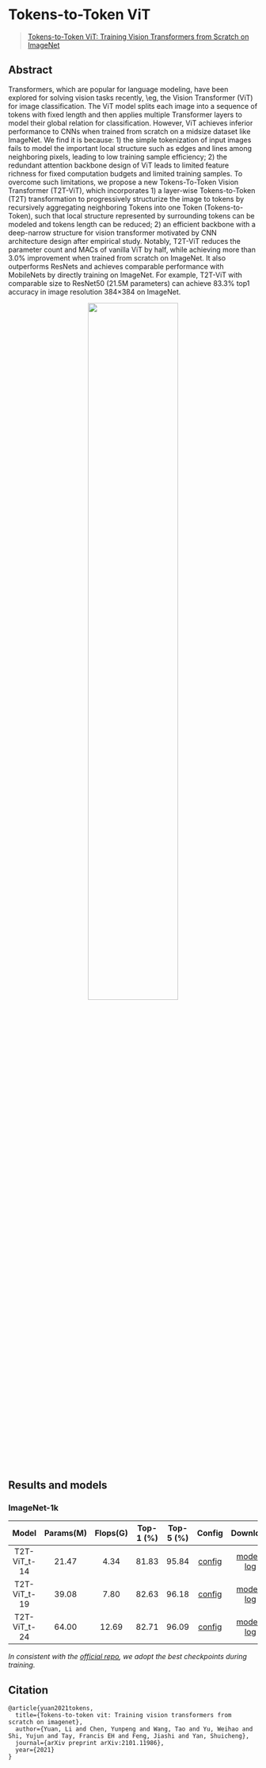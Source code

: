 # Tokens-to-Token ViT

> [Tokens-to-Token ViT: Training Vision Transformers from Scratch on ImageNet](https://arxiv.org/abs/2101.11986)

<!-- [ALGORITHM] -->

## Abstract

Transformers, which are popular for language modeling, have been explored for solving vision tasks recently, \\eg, the Vision Transformer (ViT) for image classification. The ViT model splits each image into a sequence of tokens with fixed length and then applies multiple Transformer layers to model their global relation for classification. However, ViT achieves inferior performance to CNNs when trained from scratch on a midsize dataset like ImageNet. We find it is because: 1) the simple tokenization of input images fails to model the important local structure such as edges and lines among neighboring pixels, leading to low training sample efficiency; 2) the redundant attention backbone design of ViT leads to limited feature richness for fixed computation budgets and limited training samples. To overcome such limitations, we propose a new Tokens-To-Token Vision Transformer (T2T-ViT), which incorporates 1) a layer-wise Tokens-to-Token (T2T) transformation to progressively structurize the image to tokens by recursively aggregating neighboring Tokens into one Token (Tokens-to-Token), such that local structure represented by surrounding tokens can be modeled and tokens length can be reduced; 2) an efficient backbone with a deep-narrow structure for vision transformer motivated by CNN architecture design after empirical study. Notably, T2T-ViT reduces the parameter count and MACs of vanilla ViT by half, while achieving more than 3.0% improvement when trained from scratch on ImageNet. It also outperforms ResNets and achieves comparable performance with MobileNets by directly training on ImageNet. For example, T2T-ViT with comparable size to ResNet50 (21.5M parameters) can achieve 83.3% top1 accuracy in image resolution 384×384 on ImageNet.

<div align=center>
<img src="https://user-images.githubusercontent.com/26739999/142578381-e9040610-05d9-457c-8bf5-01c2fa94add2.png" width="60%"/>
</div>

## Results and models

### ImageNet-1k

|    Model     | Params(M) | Flops(G) | Top-1 (%) | Top-5 (%) |                 Config                 |                                                      Download                                                       |
| :----------: | :-------: | :------: | :-------: | :-------: | :------------------------------------: | :-----------------------------------------------------------------------------------------------------------------: |
| T2T-ViT_t-14 |   21.47   |   4.34   |   81.83   |   95.84   | [config](./t2t-vit-t-14_8xb64_in1k.py) | [model](https://download.openmmlab.com/mmclassification/v0/t2t-vit/t2t-vit-t-14_8xb64_in1k_20211220-f7378dd5.pth)  \| [log](https://download.openmmlab.com/mmclassification/v0/t2t-vit/t2t-vit-t-14_8xb64_in1k_20211220-f7378dd5.log.json) |
| T2T-ViT_t-19 |   39.08   |   7.80   |   82.63   |   96.18   | [config](./t2t-vit-t-19_8xb64_in1k.py) | [model](https://download.openmmlab.com/mmclassification/v0/t2t-vit/t2t-vit-t-19_8xb64_in1k_20211214-7f5e3aaf.pth)  \| [log](https://download.openmmlab.com/mmclassification/v0/t2t-vit/t2t-vit-t-19_8xb64_in1k_20211214-7f5e3aaf.log.json) |
| T2T-ViT_t-24 |   64.00   |  12.69   |   82.71   |   96.09   | [config](./t2t-vit-t-24_8xb64_in1k.py) | [model](https://download.openmmlab.com/mmclassification/v0/t2t-vit/t2t-vit-t-24_8xb64_in1k_20211214-b2a68ae3.pth)  \| [log](https://download.openmmlab.com/mmclassification/v0/t2t-vit/t2t-vit-t-24_8xb64_in1k_20211214-b2a68ae3.log.json) |

*In consistent with the [official repo](https://github.com/yitu-opensource/T2T-ViT), we adopt the best checkpoints during training.*

## Citation

```
@article{yuan2021tokens,
  title={Tokens-to-token vit: Training vision transformers from scratch on imagenet},
  author={Yuan, Li and Chen, Yunpeng and Wang, Tao and Yu, Weihao and Shi, Yujun and Tay, Francis EH and Feng, Jiashi and Yan, Shuicheng},
  journal={arXiv preprint arXiv:2101.11986},
  year={2021}
}
```
